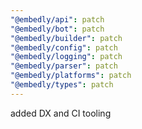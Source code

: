 ```yaml
---
"@embedly/api": patch
"@embedly/bot": patch
"@embedly/builder": patch
"@embedly/config": patch
"@embedly/logging": patch
"@embedly/parser": patch
"@embedly/platforms": patch
"@embedly/types": patch
---
```


added DX and CI tooling
